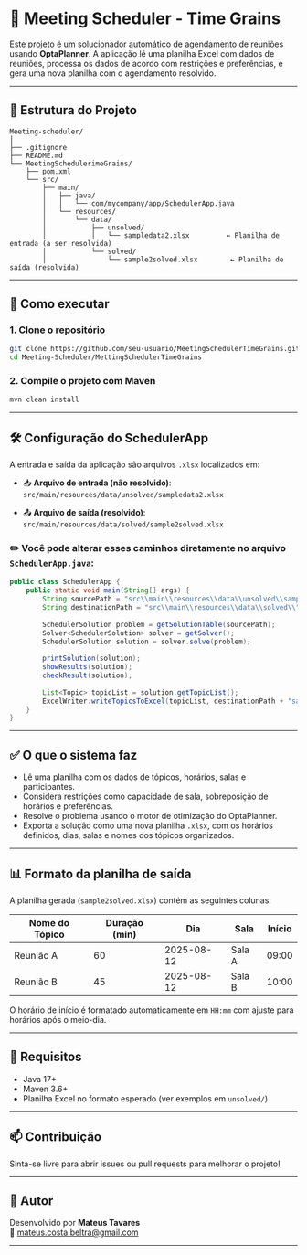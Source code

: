 # 📅 Meeting Scheduler - Time Grains

Este projeto é um solucionador automático de agendamento de reuniões usando **OptaPlanner**. A aplicação lê uma planilha Excel com dados de reuniões, processa os dados de acordo com restrições e preferências, e gera uma nova planilha com o agendamento resolvido.

---

## 📁 Estrutura do Projeto

```
Meeting-scheduler/
│
├── .gitignore
├── README.md
└── MeetingSchedulerimeGrains/
    ├── pom.xml
    └── src/
        ├── main/
        │   ├── java/
        │   │   └── com/mycompany/app/SchedulerApp.java
        │   └── resources/
        │       └── data/
        │           ├── unsolved/
        │           │   └── sampledata2.xlsx         ← Planilha de entrada (a ser resolvida)
        │           └── solved/
        │               └── sample2solved.xlsx        ← Planilha de saída (resolvida)
```

---

## 🚀 Como executar

### 1. Clone o repositório

```bash
git clone https://github.com/seu-usuario/MeetingSchedulerTimeGrains.git
cd Meeting-Scheduler/MettingSchedulerTimeGrains
```

### 2. Compile o projeto com Maven

```bash
mvn clean install
```

---

## 🛠️ Configuração do SchedulerApp

A entrada e saída da aplicação são arquivos `.xlsx` localizados em:

- 📥 **Arquivo de entrada (não resolvido)**:  
  `src/main/resources/data/unsolved/sampledata2.xlsx`

- 📤 **Arquivo de saída (resolvido)**:  
  `src/main/resources/data/solved/sample2solved.xlsx`

### ✏️ Você pode alterar esses caminhos diretamente no arquivo `SchedulerApp.java`:

```java
public class SchedulerApp {
    public static void main(String[] args) {
        String sourcePath = "src\\main\\resources\\data\\unsolved\\sampledata2.xlsx";
        String destinationPath = "src\\main\\resources\\data\\solved\\";
        
        SchedulerSolution problem = getSolutionTable(sourcePath);
        Solver<SchedulerSolution> solver = getSolver();
        SchedulerSolution solution = solver.solve(problem);
        
        printSolution(solution);
        showResults(solution);
        checkResult(solution);
        
        List<Topic> topicList = solution.getTopicList();
        ExcelWriter.writeTopicsToExcel(topicList, destinationPath + "sample2solved.xlsx");
    }
}
```

---

## ✅ O que o sistema faz

- Lê uma planilha com os dados de tópicos, horários, salas e participantes.
- Considera restrições como capacidade de sala, sobreposição de horários e preferências.
- Resolve o problema usando o motor de otimização do OptaPlanner.
- Exporta a solução como uma nova planilha `.xlsx`, com os horários definidos, dias, salas e nomes dos tópicos organizados.

---

## 📊 Formato da planilha de saída

A planilha gerada (`sample2solved.xlsx`) contém as seguintes colunas:

| Nome do Tópico | Duração (min) | Dia         | Sala     | Início  |
|----------------|---------------|-------------|----------|---------|
| Reunião A      | 60            | 2025-08-12  | Sala A   | 09:00   |
| Reunião B      | 45            | 2025-08-12  | Sala B   | 10:00   |

O horário de início é formatado automaticamente em `HH:mm` com ajuste para horários após o meio-dia.

---

## 🤝 Requisitos

- Java 17+
- Maven 3.6+
- Planilha Excel no formato esperado (ver exemplos em `unsolved/`)

---

## 📫 Contribuição

Sinta-se livre para abrir issues ou pull requests para melhorar o projeto!

---

## 🧠 Autor

Desenvolvido por **Mateus Tavares**  
📧 mateus.costa.beltra@gmail.com

---